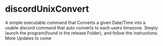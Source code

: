 # discordUnixConvert
A simple executable command that Converts a given Date/Time into a usable discord command that auto converts to each users timezone.
Simply launch the program(found in the release Folder), and follow the instructions. More Updates to come

